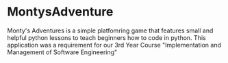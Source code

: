 # MontysAdventure
  Monty's Adventures is a simple platfomring game that features small and helpful python lessons to teach beginners how to code in python. This application was a requirement for our 3rd Year Course "Implementation and Management of Software Engineering"
